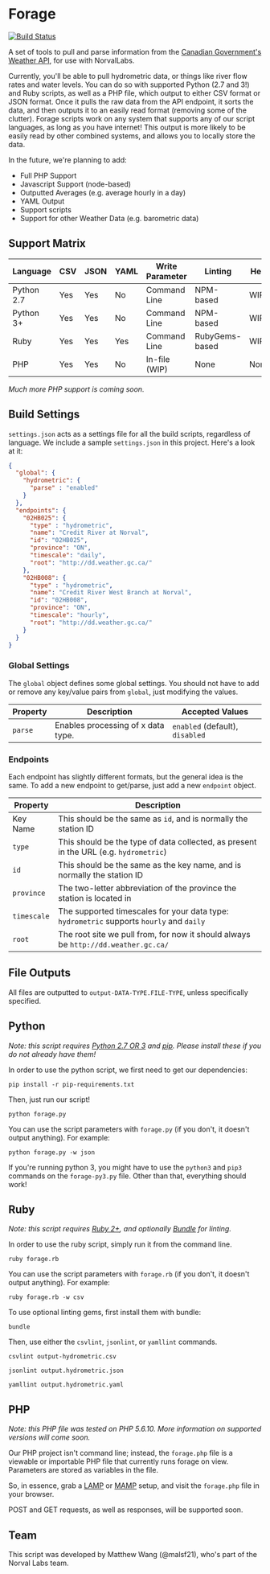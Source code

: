 # Forage
[![Build Status](https://travis-ci.org/NorvalLabs/forage.svg?branch=master)](https://travis-ci.org/NorvalLabs/forage)

A set of tools to pull and parse information from the [Canadian Government's Weather API](http://dd.weather.gc.ca/), for use with NorvalLabs.

Currently, you'll be able to pull hydrometric data, or things like river flow rates and water levels. You can do so with supported Python (2.7 and 3!) and Ruby scripts, as well as a PHP file, which output to either CSV format or JSON format. Once it pulls the raw data from the API endpoint, it sorts the data, and then outputs it to an easily read format (removing some of the clutter). Forage scripts work on any system that supports any of our script languages, as long as you have internet! This output is more likely to be easily read by other combined systems, and allows you to locally store the data.

In the future, we're planning to add:
* Full PHP Support
* Javascript Support (node-based)
* Outputted Averages (e.g. average hourly in a day)
* YAML Output
* Support scripts
* Support for other Weather Data (e.g. barometric data)

## Support Matrix

| Language | CSV | JSON | YAML | Write Parameter | Linting |  Help |
| --- | --- | --- | --- | --- | --- | --- |
| Python 2.7| Yes | Yes | No | Command Line | NPM-based | WIP |
| Python 3+ | Yes | Yes | No | Command Line | NPM-based | WIP |
| Ruby | Yes | Yes | Yes | Command Line | RubyGems-based | WIP |
| PHP | Yes | Yes | No | In-file (WIP) | None | None |

*Much more PHP support is coming soon.*

## Build Settings

`settings.json` acts as a settings file for all the build scripts, regardless of language. We include a sample `settings.json` in this project. Here's a look at it:

```json
{
  "global": {
    "hydrometric": {
      "parse" : "enabled"
    }
  },
  "endpoints": {
    "02HB025": {
      "type" : "hydrometric",
      "name": "Credit River at Norval",
      "id": "02HB025",
      "province": "ON",
      "timescale": "daily",
      "root": "http://dd.weather.gc.ca/"
    },
    "02HB008": {
      "type" : "hydrometric",
      "name": "Credit River West Branch at Norval",
      "id": "02HB008",
      "province": "ON",
      "timescale": "hourly",
      "root": "http://dd.weather.gc.ca/"
    }
  }
}
```

### Global Settings

The `global` object defines some global settings. You should not have to add or remove any key/value pairs from `global`, just modifying the values.

| Property | Description | Accepted Values |
| --- | --- | --- |
| `parse` | Enables processing of x data type. | `enabled` (default), `disabled` |

### Endpoints

Each endpoint has slightly different formats, but the general idea is the same. To add a new endpoint to get/parse, just add a new `endpoint` object.

| Property | Description |
|---|---|
| Key Name | This should be the same as `id`, and is normally the station ID |
| `type` | This should be the type of data collected, as present in the URL (e.g. `hydrometric`) |
| `id` | This should be the same as the key name, and is normally the station ID |
| `province` | The two-letter abbreviation of the province the station is located in |
| `timescale` | The supported timescales for your data type: `hydrometric` supports `hourly` and `daily` |
| `root` | The root site we pull from, for now it should always be `http://dd.weather.gc.ca/` |

## File Outputs

All files are outputted to `output-DATA-TYPE.FILE-TYPE`, unless specifically specified.

## Python

*Note: this script requires [Python 2.7 OR 3](https://www.python.org/) and [pip](https://pip.pypa.io/en/stable/). Please install these if you do not already have them!*

In order to use the python script, we first need to get our dependencies:

```
pip install -r pip-requirements.txt
```

Then, just run our script!

```
python forage.py
```

You can use the script parameters with `forage.py` (if you don't, it doesn't output anything). For example:

```
python forage.py -w json
```

If you're running python 3, you might have to use the `python3` and `pip3` commands on the `forage-py3.py` file. Other than that, everything should work!

## Ruby

*Note: this script requires [Ruby 2+](https://www.ruby-lang.org/en/), and optionally [Bundle](http://bundler.io/) for linting.*

In order to use the ruby script, simply run it from the command line.

```
ruby forage.rb
```

You can use the script parameters with `forage.rb` (if you don't, it doesn't output anything). For example:

```
ruby forage.rb -w csv
```

To use optional linting gems, first install them with bundle:

```
bundle
```

Then, use either the `csvlint`, `jsonlint`, or `yamllint` commands.

```
csvlint output-hydrometric.csv

jsonlint output.hydrometric.json

yamllint output.hydrometric.yaml
```

## PHP

*Note: this PHP file was tested on PHP 5.6.10. More information on supported versions will come soon.*

Our PHP project isn't command line; instead, the `forage.php` file is a viewable or importable PHP file that currently runs forage on view. Parameters are stored as variables in the file.

So, in essence, grab a [LAMP](https://www.digitalocean.com/community/tutorials/how-to-install-linux-apache-mysql-php-lamp-stack-on-ubuntu-14-04) or [MAMP](https://www.mamp.info/en/) setup, and visit the `forage.php` file in your browser.

POST and GET requests, as well as responses, will be supported soon.

## Team

This script was developed by Matthew Wang (@malsf21), who's part of the Norval Labs team.
